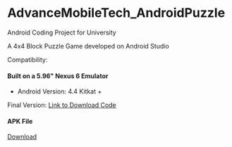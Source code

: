 # AdvanceMobileTech_AndroidPuzzle


Android Coding Project for University

A 4x4 Block Puzzle Game developed on Android Studio

Compatibility:
#### Built on a 5.96" Nexus 6 Emulator

- Android Version: 4.4 Kitkat +


Final Version:
[Link to Download Code](https://drive.google.com/open?id=0B7-R11liN9_GbzlseGlseF9waEU)

#### APK File
 [Download](https://github.com/ajayk800/AdvanceMobileTech_AndroidPuzzle/raw/master/BlockPuzzle.apk)
